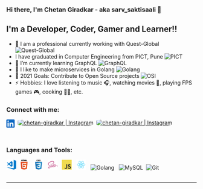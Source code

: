 ### Hi there, I'm Chetan Giradkar - aka sarv_saktisaali 👋

## I'm a Developer, Coder, Gamer and Learner!!

- 💼 I am a professional currently working with Quest-Global <img alt="Quest-Global" width="26px" src="https://3fee7a1sld751eqrjr3a035t-wpengine.netdna-ssl.com/wp-content/themes/genesis-child/images/logo.png" />
- I have graduated in Computer Engineering from PICT, Pune <img alt="PICT" width="66px" src="https://cdn.shortpixel.ai/client/q_glossy,ret_img/https://pict.edu/wp-content/uploads/2015/09/PICT-LOGO-FOR-header1.png" />
- 🏫 I’m currently learning GraphQL <img alt="GraphQL" width="16px" src="https://graphql.org/img/logo.svg" />
- 👯 I like to make microservices in Golang <img alt="Golang" width="28px" src="https://golang.org/lib/godoc/images/go-logo-blue.svg" />
- 🥅 2021 Goals: Contribute to Open Source projects <img alt="OSI" width="16px" src="https://opensource.org/files/osi_keyhole_300X300_90ppi_0.png" />
- ⚡ Hobbies: I love listening to music 🎧, watching movies 🎥, playing FPS games 🎮, cooking 🧑‍🍳, etc.


### Connect with me:

[<img align="left" alt="chetan-giradkar | LinkedIn" width="22px" src="./linkedin.svg" style="border-radius:10%"/>][linkedin]&nbsp;
[<img alt="chetan-giradkar | Instagram" width="22px" src="https://www.instagram.com/static/images/ico/apple-touch-icon-76x76-precomposed.png/666282be8229.png" style="border-radius:20%" />][instagram]&nbsp;
[<img alt="chetan-giradkar | Instagram" width="34px" src="https://seeklogo.com/images/M/medium-logo-F0ACFCCD58-seeklogo.com.png" style="border-radius:20%" />][medium]&nbsp;

<br />

### Languages and Tools:

<img align="left" alt="Visual Studio Code" width="26px" src="https://raw.githubusercontent.com/github/explore/80688e429a7d4ef2fca1e82350fe8e3517d3494d/topics/visual-studio-code/visual-studio-code.png" /> &nbsp;
<img alt="HTML5" width="26px" src="https://raw.githubusercontent.com/github/explore/80688e429a7d4ef2fca1e82350fe8e3517d3494d/topics/html/html.png" /> &nbsp;
<img alt="CSS3" width="26px" src="https://raw.githubusercontent.com/github/explore/80688e429a7d4ef2fca1e82350fe8e3517d3494d/topics/css/css.png" /> &nbsp;
<img alt="Sass" width="26px" src="https://raw.githubusercontent.com/github/explore/80688e429a7d4ef2fca1e82350fe8e3517d3494d/topics/sass/sass.png" /> &nbsp;
<img alt="JavaScript" width="26px" src="https://raw.githubusercontent.com/github/explore/80688e429a7d4ef2fca1e82350fe8e3517d3494d/topics/javascript/javascript.png" /> &nbsp;
<img alt="React" width="26px" src="https://raw.githubusercontent.com/github/explore/80688e429a7d4ef2fca1e82350fe8e3517d3494d/topics/react/react.png" /> &nbsp;
<img alt="Golang" width="50px" src="https://golang.org/lib/godoc/images/go-logo-blue.svg" /> &nbsp;
<img alt="MySQL" width="42px" src="https://labs.mysql.com/common/logos/mysql-logo.svg?v2" />&nbsp;
<img alt="Git" width="46px" src="https://git-scm.com/images/logo@2x.png" />&nbsp;
<br />
<br />

---
[medium]: https://medium.com/@chetan.giradkar.162
[instagram]: https://www.instagram.com/_.chetan_
[linkedin]: https://www.linkedin.com/in/chetangiradkar/